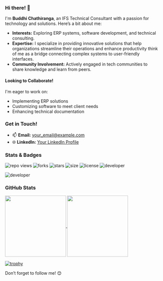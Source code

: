 ### Hi there! 👋

I'm **Buddhi Chathiranga**, an IFS Technical Consultant with a passion for technology and solutions. Here’s a bit about me:

- **Interests:** Exploring ERP systems, software development, and technical consulting.
- **Expertise:** I specialize in providing innovative solutions that help organizations streamline their operations and enhance productivity think of me as a bridge connecting complex systems to user-friendly interfaces.
- **Community Involvement:** Actively engaged in tech communities to share knowledge and learn from peers.

#### Looking to Collaborate!
I'm eager to work on:
- Implementing ERP solutions
- Customizing software to meet client needs
- Enhancing technical documentation

### Get in Touch!
- 📫 **Email:** [your_email@example.com](mailto:your_email@example.com)
- 🌐 **LinkedIn:** [Your LinkedIn Profile](https://www.linkedin.com/in/yourprofile)

### Stats & Badges
![repo views](https://hits.seeyoufarm.com/api/count/incr/badge.svg?url=https%3A%2F%2Fgithub.com%2BuddhiChathiranga%2FVehanRajintha&count_bg=%2379C83D&title_bg=%23555555&icon=gitpod.svg&icon_color=%23E7E7E7&title=Views&edge_flat=false)
![forks](https://img.shields.io/github/forks/BuddhiChathiranga/VehanRajintha?label=Forks&style=social)
![stars](https://img.shields.io/github/stars/BuddhiChathiranga/VehanRajintha?style=social)
![size](https://img.shields.io/github/repo-size/BuddhiChathiranga/VehanRajintha?color=purple&label=Repo%20Size&style=plastic)
![license](https://img.shields.io/github/license/BuddhiChathiranga/X-UI-English-?color=purple&label=License&style=plastic)
![developer](https://img.shields.io/static/v1?label=Author&message=Vehan%20Rajintha&color=purple&style=plastic)

![developer](https://img.shields.io/static/v1?label=Author&message=Buddhi%20Chathiranga&color=purple&style=plastic)

### GitHub Stats
<a href="https://github.com/anuraghazra/github-readme-stats">
  <img height=200 align="center" src="https://github-readme-stats.vercel.app/api?username=BuddhiChathiranga" />
</a>
<a href="https://github.com/anuraghazra/convoychat">
  <img height=200 align="center" src="https://github-readme-stats.vercel.app/api/top-langs?username=BuddhiChathiranga&layout=compact&langs_count=8&card_width=320" />
</a>

[![trophy](https://github-profile-trophy.vercel.app/?username=BuddhiChathiranga)](https://github.com/ryo-ma/github-profile-trophy)

Don’t forget to follow me! 😊
